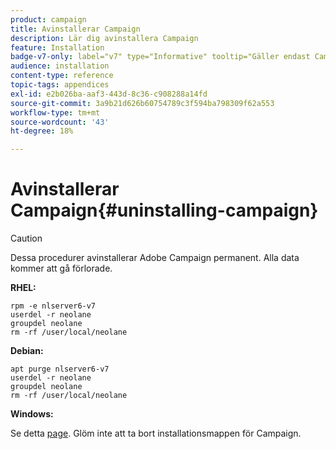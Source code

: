 ```yaml
---
product: campaign
title: Avinstallerar Campaign
description: Lär dig avinstallera Campaign
feature: Installation
badge-v7-only: label="v7" type="Informative" tooltip="Gäller endast Campaign Classic v7"
audience: installation
content-type: reference
topic-tags: appendices
exl-id: e2b026ba-aaf3-443d-8c36-c908288a14fd
source-git-commit: 3a9b21d626b60754789c3f594ba798309f62a553
workflow-type: tm+mt
source-wordcount: '43'
ht-degree: 18%

---
```


# Avinstallerar Campaign{#uninstalling-campaign}



>[!CAUTION]
>
>Dessa procedurer avinstallerar Adobe Campaign permanent. Alla data kommer att gå förlorade.

**RHEL:**

```
rpm -e nlserver6-v7
userdel -r neolane
groupdel neolane
rm -rf /user/local/neolane
```

**Debian:**

```
apt purge nlserver6-v7
userdel -r neolane
groupdel neolane
rm -rf /user/local/neolane
```

**Windows:**

Se detta [page](../../migration/using/migrating-in-windows-for-adobe-campaign-7.md#deleting-and-cleansing-adobe-campaign-previous-version). Glöm inte att ta bort installationsmappen för Campaign.
